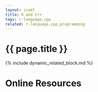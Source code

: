 ```yaml
---
layout: icaml
title: R and C++
tags: r-language,cpp
related: r-language,cpp,programming
---
```

# {{ page.title }}

{% include dynamic_related_block.md %}


# Online Resources